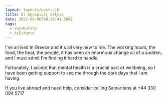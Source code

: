 ```yaml
---
layout: layouts/post.njk
title: Οι σημερινές λέξεις
date: 2022-09-06T09:36:41.568Z
tags:
  - vocabulary
  - λεξιλόγιο
---
```

I﻿'ve arrived in Greece and it's all very new to me. The working hours, the food, the heat, the people, it has been an enormous change all of a sudden, and I must admit I'm finding it hard to handle.

F﻿ortunately, I accept that mental health is a crucial part of wellbeing, so I have been getting support to see me through the dark days that I am having. 

I﻿f you live abroad and need help, consider calling Samaritans at +44 330 094 5717